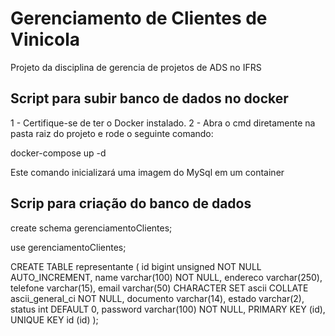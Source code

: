 # Gerenciamento de Clientes de Vinicola

Projeto da disciplina de gerencia de projetos de ADS no IFRS

## Script para subir banco de dados no docker

1 - Certifique-se de ter o Docker instalado.
2 - Abra o cmd diretamente na pasta raiz do projeto e rode o seguinte comando:

docker-compose up -d

Este comando inicializará uma imagem do MySql em um container

## Scrip para criação do banco de dados

create schema gerenciamentoClientes;

use gerenciamentoClientes;

CREATE TABLE representante (
id bigint unsigned NOT NULL AUTO_INCREMENT,
name varchar(100) NOT NULL,
endereco varchar(250),
telefone varchar(15),
email varchar(50) CHARACTER SET ascii COLLATE ascii_general_ci NOT NULL,
documento varchar(14),
estado varchar(2),
status int DEFAULT 0,
password varchar(100) NOT NULL,
PRIMARY KEY (id),
UNIQUE KEY id (id)
);
